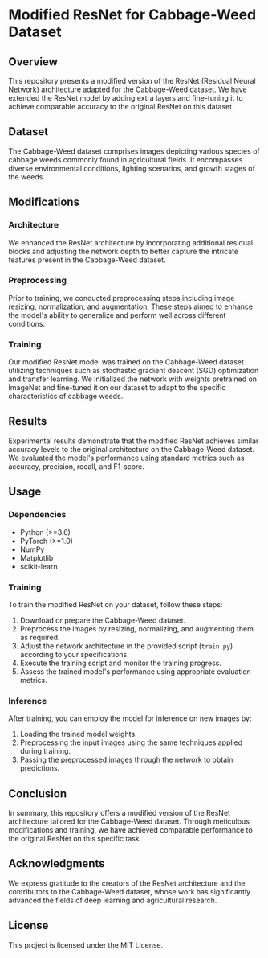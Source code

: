 # Modified ResNet for Cabbage-Weed Dataset
## Overview
This repository presents a modified version of the ResNet (Residual Neural Network) architecture adapted for the Cabbage-Weed dataset. We have extended the ResNet model by adding extra layers and fine-tuning it to achieve comparable accuracy to the original ResNet on this dataset.

## Dataset
The Cabbage-Weed dataset comprises images depicting various species of cabbage weeds commonly found in agricultural fields. It encompasses diverse environmental conditions, lighting scenarios, and growth stages of the weeds.

## Modifications
### Architecture
We enhanced the ResNet architecture by incorporating additional residual blocks and adjusting the network depth to better capture the intricate features present in the Cabbage-Weed dataset.

### Preprocessing
Prior to training, we conducted preprocessing steps including image resizing, normalization, and augmentation. These steps aimed to enhance the model's ability to generalize and perform well across different conditions.

### Training
Our modified ResNet model was trained on the Cabbage-Weed dataset utilizing techniques such as stochastic gradient descent (SGD) optimization and transfer learning. We initialized the network with weights pretrained on ImageNet and fine-tuned it on our dataset to adapt to the specific characteristics of cabbage weeds.

## Results
Experimental results demonstrate that the modified ResNet achieves similar accuracy levels to the original architecture on the Cabbage-Weed dataset. We evaluated the model's performance using standard metrics such as accuracy, precision, recall, and F1-score.

## Usage
### Dependencies
- Python (>=3.6)
- PyTorch (>=1.0)
- NumPy
- Matplotlib
- scikit-learn

### Training
To train the modified ResNet on your dataset, follow these steps:
1. Download or prepare the Cabbage-Weed dataset.
2. Preprocess the images by resizing, normalizing, and augmenting them as required.
3. Adjust the network architecture in the provided script (`train.py`) according to your specifications.
4. Execute the training script and monitor the training progress.
5. Assess the trained model's performance using appropriate evaluation metrics.

### Inference
After training, you can employ the model for inference on new images by:
1. Loading the trained model weights.
2. Preprocessing the input images using the same techniques applied during training.
3. Passing the preprocessed images through the network to obtain predictions.

## Conclusion
In summary, this repository offers a modified version of the ResNet architecture tailored for the Cabbage-Weed dataset. Through meticulous modifications and training, we have achieved comparable performance to the original ResNet on this specific task.

## Acknowledgments
We express gratitude to the creators of the ResNet architecture and the contributors to the Cabbage-Weed dataset, whose work has significantly advanced the fields of deep learning and agricultural research.

## License
This project is licensed under the MIT License.

